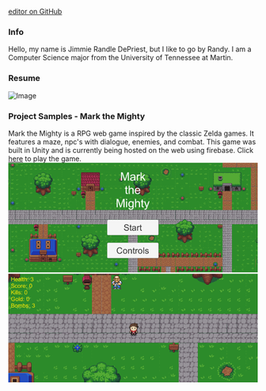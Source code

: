 [editor on GitHub](https://github.com/jimrdepr/jimrdepr.github.io/edit/main/README.md)

### Info

Hello, my name is Jimmie Randle DePriest, but I like to go by Randy. I am a Computer Science major from the University of Tennessee at Martin.

### Resume
![Image](/resume.png)

### Project Samples - Mark the Mighty
Mark the Mighty is a RPG web game inspired by the classic Zelda games. 
It features a maze, npc's with dialogue, enemies, and combat. 
This game was built in Unity and is currently being hosted on the web using firebase.
Click [here](https://mark-the-mighty.firebaseapp.com) to play the game.
![Image](/pic1.png)
![Image](/pic2.png)
